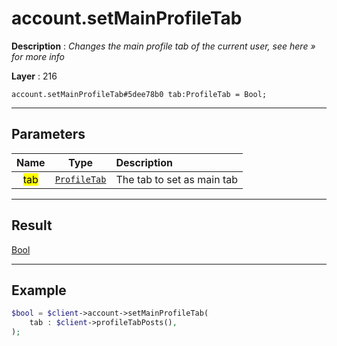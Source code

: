 # account.setMainProfileTab

**Description** : *Changes the main profile tab of the current user, see here &raquo; for more info*

**Layer** : 216

```tl
account.setMainProfileTab#5dee78b0 tab:ProfileTab = Bool;
```

---

## Parameters

| Name | Type | Description |
| :---: | :---: | :--- |
| <mark>tab</mark> | [`ProfileTab`](type/ProfileTab) | The tab to set as main tab |

---

## Result

[Bool](type/Bool)

---

## Example

```php
$bool = $client->account->setMainProfileTab(
	tab : $client->profileTabPosts(),
);
```